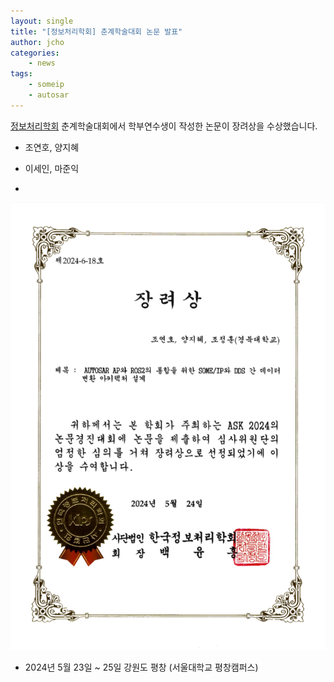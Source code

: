 ```yaml
---
layout: single
title: "[정보처리학회] 춘계학술대회 논문 발표"
author: jcho
categories: 
    - news
tags: 
    - someip
    - autosar
---
```


[정보처리학회](https://www.kips.org/) 춘계학술대회에서 학부연수생이 작성한 논문이 장려상을 수상했습니다.

- 조연호, 양지혜

- 이세인, 마준익

- 

![정보처리학회 장려상](/assets/img/post/kips_spring_conf.png)

- 2024년 5월 23일 ~ 25일 강원도 평창 (서울대학교 평창캠퍼스)

